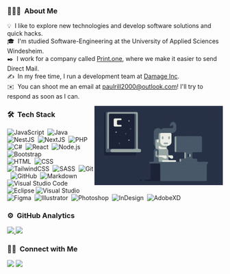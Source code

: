 <!-- ## 👋 &nbsp;Hey there! I'm Paul -->

### 👨🏻‍💻 &nbsp;About Me

💡 &nbsp;I like to explore new technologies and develop software solutions and quick hacks.\
🎓 &nbsp;I'm studied Software-Engineering at the University of Applied Sciences Windesheim.\
✒️ &nbsp;I work for a company called [Print.one](https://print.one), where we make it easier to send Direct Mail.\
✍️ &nbsp;In my free time, I run a development team at [Damage Inc](https://dmginc.gg/).\
✉️ &nbsp;You can shoot me an email at paulrill2000@outlook.com! I'll try to respond as soon as I can.

<img alt="Night Coding" src="https://raw.githubusercontent.com/AVS1508/AVS1508/master/assets/Night-Coding.gif" align="right"/>

### 🛠 &nbsp;Tech Stack

![JavaScript](https://img.shields.io/badge/-JavaScript-05122A?style=flat&logo=javascript)&nbsp;
![Java](https://img.shields.io/badge/-Java-05122A?style=flat&logo=openjdk&logoColor=FFA518)&nbsp;
![NestJS](https://img.shields.io/badge/-NestJs-05122A?style=flat&logo=nestjs&logoColor=ea2845)&nbsp;
![NextJS](https://img.shields.io/badge/next.js-05122A?style=flat&logo=nextdotjs&logoColor=white)&nbsp;
![PHP](https://img.shields.io/badge/-PHP-05122A?style=flat&logo=php&logoColor=777BB4)&nbsp;
![C#](https://img.shields.io/badge/-CSharp-05122A?style=flat&logo=csharp#&logoColor=239120)&nbsp;
![React](https://img.shields.io/badge/-React-05122A?style=flat&logo=react)&nbsp;
![Node.js](https://img.shields.io/badge/-Node.js-05122A?style=flat&logo=node.js)&nbsp;
![Bootstrap](https://img.shields.io/badge/-Bootstrap-05122A?style=flat&logo=bootstrap&logoColor=563D7C)\
![HTML](https://img.shields.io/badge/-HTML-05122A?style=flat&logo=HTML5)&nbsp;
![CSS](https://img.shields.io/badge/-CSS-05122A?style=flat&logo=CSS3&logoColor=1572B6)&nbsp;
![TailwindCSS](https://img.shields.io/badge/tailwindcss-05122A?&logo=tailwindcss)&nbsp;
![SASS](https://img.shields.io/badge/-SASS-05122A?style=flat&logo=sass&logoColor=CC6699)&nbsp;
![Git](https://img.shields.io/badge/-Git-05122A?style=flat&logo=git)&nbsp;
![GitHub](https://img.shields.io/badge/-GitHub-05122A?style=flat&logo=github)&nbsp;
![Markdown](https://img.shields.io/badge/-Markdown-05122A?style=flat&logo=markdown)\
![Visual Studio Code](https://img.shields.io/badge/-Visual%20Studio%20Code-05122A?style=flat&logo=visual-studio-code&logoColor=007ACC)&nbsp;
![Eclipse](https://img.shields.io/badge/-Eclipse-05122A?style=flat&logo=eclipse-ide&logoColor=2C2255)
![Visual Studio](https://img.shields.io/badge/-VisualStudio-05122A?style=flat&logo=visualstudio&logoColor=2C2255)\
![Figma](https://img.shields.io/badge/-Figma-05122A?style=flat&logo=figma&logoColor=F24E1E)&nbsp;
![Illustrator](https://img.shields.io/badge/-Illustrator-05122A?style=flat&logo=adobe-illustrator)&nbsp;
![Photoshop](https://img.shields.io/badge/-Photoshop-05122A?style=flat&logo=adobe-photoshop)&nbsp;
![InDesign](https://img.shields.io/badge/-InDesign-05122A?style=flat&logo=adobe-indesign)&nbsp;
![AdobeXD](https://img.shields.io/badge/-AdobeXD-05122A?style=flat&logo=adobexd)

### ⚙️ &nbsp;GitHub Analytics

<p align="left">
<a href="https://github.com/PaulRill00">
  <img height="180em" src="https://github-readme-stats-phiertnml-paulrill00s-projects.vercel.app/api?username=PaulRill00&show_icons=true&theme=algolia&include_all_commits=true&count_private=true"/>
  <img height="180em" src="https://github-readme-stats-phiertnml-paulrill00s-projects.vercel.app/api/top-langs/?username=PaulRill00&layout=compact&langs_count=8&theme=algolia"/>
</a>
</p>

### 🤝🏻 &nbsp;Connect with Me

<p align="left">
<a href="https://www.linkedin.com/in/paulrill/"><img src="https://img.shields.io/badge/-Paul%20Rill-0077B5?style=flat&logo=Linkedin&logoColor=white"/></a>
<a href="mailto:paulrill2000@outlook.com"><img src="https://img.shields.io/badge/-paulrill2000@outlook.com-D14836?style=flat&logo=Gmail&logoColor=white"/></a>
</p>
